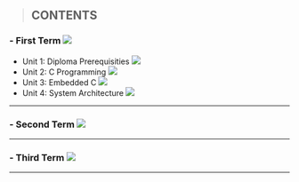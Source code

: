> ##   **CONTENTS**




### - First Term   ![](https://progress-bar.dev/85/)
- Unit 1: Diploma Prerequisities ![](https://progress-bar.dev/100/)
- Unit 2: C Programming  ![](https://progress-bar.dev/99/)
- Unit 3: Embedded C ![](https://progress-bar.dev/100/)
- Unit 4: System Architecture  ![](https://progress-bar.dev/10/)



------------



### - Second Term   ![](https://progress-bar.dev/0/?title=Soon)




------------



### - Third Term   ![](https://progress-bar.dev/0/?title=Soon)




------------


